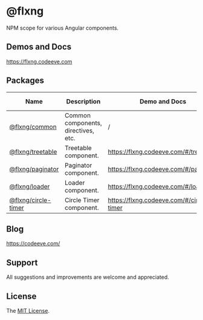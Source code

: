 
# @flxng
NPM scope for various Angular components.


## Demos and Docs
https://flxng.codeeve.com


## Packages
Name | Description | Demo and Docs | Latest Version
--- | --- | --- | --- 
[@flxng/common](https://github.com/seidme/flxng/tree/master/projects/common)| Common components, directives, etc. | / |  1.1.4
[@flxng/treetable](https://github.com/seidme/flxng/tree/master/projects/treetable) | Treetable component. | https://flxng.codeeve.com/#/treetable | 1.2.0
[@flxng/paginator](https://github.com/seidme/flxng/tree/master/projects/paginator) | Paginator component. | https://flxng.codeeve.com/#/paginator | 1.1.9
[@flxng/loader](https://github.com/seidme/flxng/tree/master/projects/loader) | Loader component. | https://flxng.codeeve.com/#/loader | 1.1.5
[@flxng/circle-timer](https://github.com/seidme/flxng/tree/master/projects/circle-timer) | Circle Timer component. | https://flxng.codeeve.com/#/circle-timer | 1.1.5


## Blog
https://codeeve.com/


## Support
All suggestions and improvements are welcome and appreciated.


## License
The [MIT License](https://github.com/seidme/flxng/blob/master/LICENSE).
